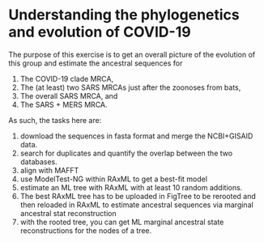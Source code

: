 # Understanding the phylogenetics and evolution of COVID-19

The purpose of this exercise is to get an overall picture of the evolution of this group and estimate the ancestral sequences for
1) The COVID-19 clade MRCA, 
2) The (at least) two SARS MRCAs just after the zoonoses from bats, 
3) The overall SARS MRCA, and 
4) The SARS + MERS MRCA.

As such, the tasks here are:

1) download the sequences in fasta format and merge the NCBI+GISAID data.
2) search for duplicates and quantify the overlap between the two databases.
3) align with MAFFT
4) use ModelTest-NG within RAxML to get a best-fit model
5) estimate an ML tree with RAxML with at least 10 random additions. 
6) The best RAxML tree has to be uploaded in FigTree to be rerooted and then reloaded in RAxML to estimate ancestral sequences via marginal ancestral stat reconstruction
7) with the rooted tree, you can get ML marginal ancestral state reconstructions for the nodes of a tree.

